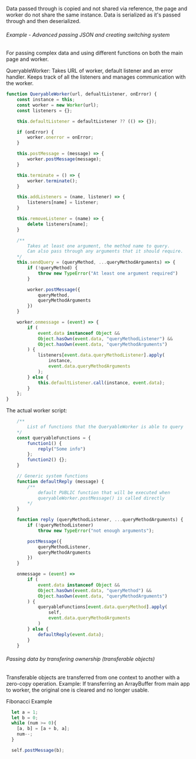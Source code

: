 Data passed through is copied and not shared via reference, the page and worker do not share the same instance.
Data is serialized as it's passed through and then deserialized.


###### Example - Advanced passing JSON and creating switching system
For passing complex data and using different functions on both the main page and worker.

QueryableWorker:
	Takes URL of worker, default listener and an error handler.
	Keeps track of all the listeners and manages communication with the worker.
```js
function QueryableWorker(url, defualtListener, onError) {
	const instance = this;
	const worker = new Worker(url);
	const listeners = {};

	this.defaultListener = defaultListener ?? (() => {});

	if (onError) {
		worker.onerror = onError;
	}

	this.postMessage = (message) => {
		worker.postMessage(message);
	}

	this.terminate = () => {
		worker.terminate();
	}

	this.addListeners = (name, listener) => {
		listeners[name] = listener;
	}

	this.removeListener = (name) => {
		delete listeners[name];	
	}

	/**
		Takes at least one argument, the method name to query.
		Can also pass through any arguments that it should require.
	*/
	this.sendQuery = (queryMethod, ...queryMethodArguments) => {
		if (!queryMethod) {
			throw new TypeError("At least one argument required")
		}

		worker.postMessage({
			queryMethod,
			queryMethodArguments
		})
	}

	worker.onmessage = (event) => {
		if (
			event.data instanceof Object &&
			Object.hasOwn(event.data, "queryMethodListener") &&
			Object.hasOwn(event.data, "queryMethodArguments")
		) {
			listeners[event.data.queryMethodListener].apply(
				instance,
				event.data.queryMethodArguments
			);
		} else {
			this.defaultListener.call(instance, event.data);
		}
	};
}
```

The actual worker script:
```js
	/**
		List of functions that the QueryableWorker is able to query
	*/
	const queryableFunctions = {
		function1() {
			reply("Some info")
		};
		function2() {};
	}

	// Generic system functions
	function defaultReply (message) {
		/**
			default PUBLIC function that will be executed when 
			queryableWorker.postMessage() is called directly
		*/
	}

	function reply (queryMethodListener, ...queryMethodArguments) {
		if (!queryMethodListener)
			throw new TypeError("not enough arguments");

		postMessage({
			queryMethodListener,
			queryMethodArguments
		})
	}

	onmessage = (event) => 
		if (
			event.data instanceof Object &&
			Object.hasOwn(event.data, "queryMethod") &&
			Object.hasOwn(event.data, "queryMethodArguments")
		) {
			queryableFunctions[event.data.queryMethod].apply(
				self,
				event.data.queryMethodArguments
			)
		} else {
			defaultReply(event.data);
		}
	}
```


###### Passing data by transfering ownership (transferable objects)
Transferable objects are transferred from one context to another with a zero-copy operation.
Example:
	If transferring an ArrayBuffer from main app to worker, the original one is cleared and no longer usable.




Fibonacci Example
```js
  let a = 1;
  let b = 0;
  while (num >= 0){
    [a, b] = [a + b, a];
    num--;
  }

  self.postMessage(b);
```